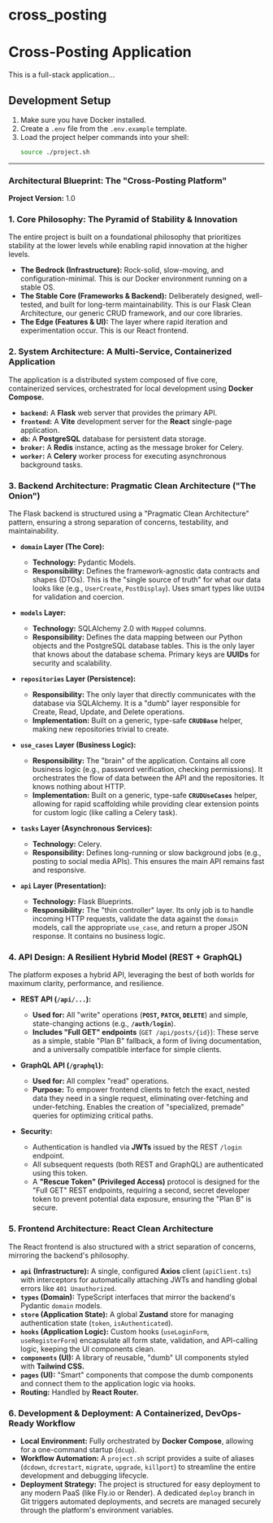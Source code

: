 # cross_posting
# Cross-Posting Application

This is a full-stack application...

## Development Setup

1. Make sure you have Docker installed.
2. Create a `.env` file from the `.env.example` template.
3. Load the project helper commands into your shell:
   ```bash
   source ./project.sh
   ```


---

### **Architectural Blueprint: The "Cross-Posting Platform"**

**Project Version:** 1.0

### **1. Core Philosophy: The Pyramid of Stability & Innovation**

The entire project is built on a foundational philosophy that prioritizes stability at the lower levels while enabling rapid innovation at the higher levels.

*   **The Bedrock (Infrastructure):** Rock-solid, slow-moving, and configuration-minimal. This is our Docker environment running on a stable OS.
*   **The Stable Core (Frameworks & Backend):** Deliberately designed, well-tested, and built for long-term maintainability. This is our Flask Clean Architecture, our generic CRUD framework, and our core libraries.
*   **The Edge (Features & UI):** The layer where rapid iteration and experimentation occur. This is our React frontend.

### **2. System Architecture: A Multi-Service, Containerized Application**

The application is a distributed system composed of five core, containerized services, orchestrated for local development using **Docker Compose.**

*   **`backend`:** A **Flask** web server that provides the primary API.
*   **`frontend`:** A **Vite** development server for the **React** single-page application.
*   **`db`:** A **PostgreSQL** database for persistent data storage.
*   **`broker`:** A **Redis** instance, acting as the message broker for Celery.
*   **`worker`:** A **Celery** worker process for executing asynchronous background tasks.

### **3. Backend Architecture: Pragmatic Clean Architecture ("The Onion")**

The Flask backend is structured using a "Pragmatic Clean Architecture" pattern, ensuring a strong separation of concerns, testability, and maintainability.

*   **`domain` Layer (The Core):**
    *   **Technology:** Pydantic Models.
    *   **Responsibility:** Defines the framework-agnostic data contracts and shapes (DTOs). This is the "single source of truth" for what our data looks like (e.g., `UserCreate`, `PostDisplay`). Uses smart types like `UUID4` for validation and coercion.

*   **`models` Layer:**
    *   **Technology:** SQLAlchemy 2.0 with `Mapped` columns.
    *   **Responsibility:** Defines the data mapping between our Python objects and the PostgreSQL database tables. This is the only layer that knows about the database schema. Primary keys are **UUIDs** for security and scalability.

*   **`repositories` Layer (Persistence):**
    *   **Responsibility:** The only layer that directly communicates with the database via SQLAlchemy. It is a "dumb" layer responsible for Create, Read, Update, and Delete operations.
    *   **Implementation:** Built on a generic, type-safe **`CRUDBase`** helper, making new repositories trivial to create.

*   **`use_cases` Layer (Business Logic):**
    *   **Responsibility:** The "brain" of the application. Contains all core business logic (e.g., password verification, checking permissions). It orchestrates the flow of data between the API and the repositories. It knows nothing about HTTP.
    *   **Implementation:** Built on a generic, type-safe **`CRUDUseCases`** helper, allowing for rapid scaffolding while providing clear extension points for custom logic (like calling a Celery task).

*   **`tasks` Layer (Asynchronous Services):**
    *   **Technology:** Celery.
    *   **Responsibility:** Defines long-running or slow background jobs (e.g., posting to social media APIs). This ensures the main API remains fast and responsive.

*   **`api` Layer (Presentation):**
    *   **Technology:** Flask Blueprints.
    *   **Responsibility:** The "thin controller" layer. Its only job is to handle incoming HTTP requests, validate the data against the `domain` models, call the appropriate `use_case`, and return a proper JSON response. It contains no business logic.

### **4. API Design: A Resilient Hybrid Model (REST + GraphQL)**

The platform exposes a hybrid API, leveraging the best of both worlds for maximum clarity, performance, and resilience.

*   **REST API (`/api/...`):**
    *   **Used for:** All "write" operations (**`POST`, `PATCH`, `DELETE`**) and simple, state-changing actions (e.g., **`/auth/login`**).
    *   **Includes "Full GET" endpoints** (`GET /api/posts/{id}`): These serve as a simple, stable "Plan B" fallback, a form of living documentation, and a universally compatible interface for simple clients.

*   **GraphQL API (`/graphql`):**
    *   **Used for:** All complex "read" operations.
    *   **Purpose:** To empower frontend clients to fetch the exact, nested data they need in a single request, eliminating over-fetching and under-fetching. Enables the creation of "specialized, premade" queries for optimizing critical paths.

*   **Security:**
    *   Authentication is handled via **JWTs** issued by the REST `/login` endpoint.
    *   All subsequent requests (both REST and GraphQL) are authenticated using this token.
    *   A **"Rescue Token" (Privileged Access)** protocol is designed for the "Full GET" REST endpoints, requiring a second, secret developer token to prevent potential data exposure, ensuring the "Plan B" is secure.

### **5. Frontend Architecture: React Clean Architecture**

The React frontend is also structured with a strict separation of concerns, mirroring the backend's philosophy.

*   **`api` (Infrastructure):** A single, configured **Axios** client (`apiClient.ts`) with interceptors for automatically attaching JWTs and handling global errors like `401 Unauthorized`.
*   **`types` (Domain):** TypeScript interfaces that mirror the backend's Pydantic `domain` models.
*   **`store` (Application State):** A global **Zustand** store for managing authentication state (`token`, `isAuthenticated`).
*   **`hooks` (Application Logic):** Custom hooks (`useLoginForm`, `useRegisterForm`) encapsulate all form state, validation, and API-calling logic, keeping the UI components clean.
*   **`components` (UI):** A library of reusable, "dumb" UI components styled with **Tailwind CSS.**
*   **`pages` (UI):** "Smart" components that compose the dumb components and connect them to the application logic via hooks.
*   **Routing:** Handled by **React Router.**

### **6. Development & Deployment: A Containerized, DevOps-Ready Workflow**

*   **Local Environment:** Fully orchestrated by **Docker Compose**, allowing for a one-command startup (`dcup`).
*   **Workflow Automation:** A `project.sh` script provides a suite of aliases (`dcdown`, `dcrestart`, `migrate`, `upgrade`, `killport`) to streamline the entire development and debugging lifecycle.
*   **Deployment Strategy:** The project is structured for easy deployment to any modern PaaS (like Fly.io or Render). A dedicated `deploy` branch in Git triggers automated deployments, and secrets are managed securely through the platform's environment variables.

